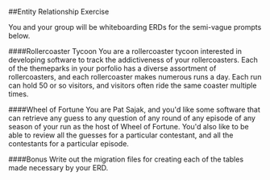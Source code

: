 ##Entity Relationship Exercise

You and your group will be whiteboarding ERDs for the semi-vague prompts below.

####Rollercoaster Tycoon
You are a rollercoaster tycoon interested in developing software to track the addictiveness of your rollercoasters. Each of the themeparks in your porfolio has a diverse assortment of rollercoasters, and each rollercoaster makes numerous runs a day. Each run can hold 50 or so visitors, and visitors often ride the same coaster multiple times.

####Wheel of Fortune
You are Pat Sajak, and you'd like some software that can retrieve any guess to any question of any round of any episode of any season of your run as the host of Wheel of Fortune. You'd also like to be able to review all the guesses for a particular contestant, and all the contestants for a particular episode. 

####Bonus
Write out the migration files for creating each of the tables made necessary by your ERD.





